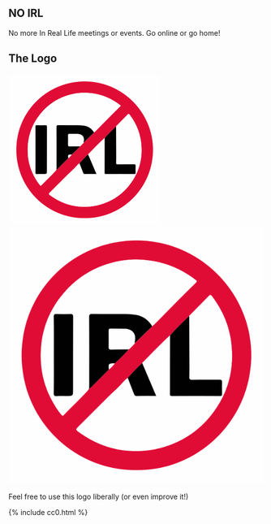## NO IRL
No more In Real Life meetings or events.  Go online or go home!

## The Logo
![NO IRL](no-irl.png)![NO IRL](no-irl.svg)

Feel free to use this logo liberally (or even improve it!)

{% include cc0.html %}

